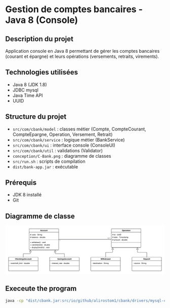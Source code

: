 # Gestion de comptes bancaires - Java 8 (Console)

## Description du projet
Application console en Java 8 permettant de gérer les comptes bancaires (courant et épargne) et leurs opérations (versements, retraits, virements).

## Technologies utilisées
- Java 8 (JDK 1.8)
- JDBC mysql
- Java Time API
- UUID

## Structure du projet
- `src/com/cbank/model` : classes métier (Compte, CompteCourant, CompteEpargne, Operation, Versement, Retrait)
- `src/com/cbank/service` : logique métier (BankService)
- `src/com/cbank/ui` : interface console (ConsoleUI)
- `src/com/cbank/util` : validations (Validator)
- `conception/C-Bank.png` : diagramme de classes
- `src/run.sh` : scripts de compilation
- `dist/bank-app.jar` : exécutable

## Prérequis
- JDK 8 installé
- Git

## Diagramme de classe
![class diagram](https://github.com/alirostom1/C-Bank/blob/main/conception/C-Bank.png)

## Execeute the program
```bash
java -cp "dist/cbank.jar:src/io/github/alirostom1/cbank/drivers/mysql-connector-j-9.4.0.jar" io.github.alirostom1.cbank.Main 

